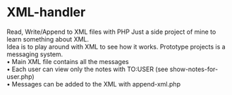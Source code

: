 # XML-handler
Read, Write/Append to XML files with PHP
Just a side project of mine  to learn something about XML.
<br>
Idea is to play around with XML to see how it works. Prototype projects is a messaging system.<br>
• Main XML file contains all the messages<br>
• Each user can view only the notes with TO:USER (see show-notes-for-user.php)<br>
• Messages can be added to the XML with append-xml.php<br>
